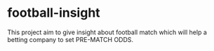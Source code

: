 # football-insight
This project aim to give insight about football match which will help a betting company to set PRE-MATCH ODDS. 
